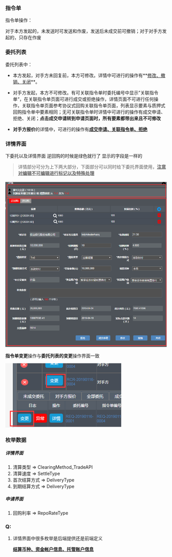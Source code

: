### 指令单

指令单操作：

对于本方发起的，未发送时可发送和作废，发送后未成交前可撤销；对于对手方发起的，只存在作废



### 委托列表

委托列表中：

- 本方发起，对手方未回复前，本方可修改。详情中可进行的操作有**<u>修改、撤销、关闭</u>**。

- 对手方发起，本方不可修改。有可关联指令单时委托编号中显示”关联指令单“，在关联指令单页面可进行成交或拒绝操作，详情页面不可进行任何操作，关联指令单页面参考协议式回购关联指令单页面，列表显示要素与质押式回购指令单中要素相同；无可关联指令单时详情中可进行的操作有成交申请、拒绝、关闭；**点击成交申请转到申请页面时，所有要素都带出来且不可修改**
- **对手方报价**的详情中，可进行的操作有<u>**成交申请、关联指令单、拒绝**</u>



### 详情界面

下委托以及详情界面 逆回购的时候是绿色就行了 显示的字段是一样的

> 详情部分可分为上下两大部分，下面部分可以同时给下委托界面使用，**<u>注意对编辑不可编辑进行标记以及特殊处理</u>**

![1557887916308](assets/1557887916308.png)



**指令单变更**操作与**委托列表的变更**操作界面一致

![1557888155187](assets/1557888155187.png)



### 枚举数据

##### 详情界面

1. 清算类型 => ClearingMethod_TradeAPI
2. 清算速度 => SettleType
3. 首次结算方式 => DeliveryType
4. 到期结算方式 => DeliveryType

##### 申请界面

1. 回购利率 => RepoRateType



### Q:

1. 详情界面中很多枚举是后端提供还是前端定义

   **<u>结算币种、资金帐户信息、托管账户信息</u>**